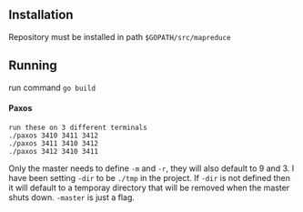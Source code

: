 ## Installation

Repository must be installed in path `$GOPATH/src/mapreduce`

## Running

run command `go build`


#### Paxos

```
run these on 3 different terminals
./paxos 3410 3411 3412
./paxos 3411 3410 3412
./paxos 3412 3410 3411
```

Only the master needs to define `-m` and `-r`, they will also default to 9 and 3.
I have been setting `-dir` to be `./tmp` in the project. If `-dir` is not defined
then it will default to a temporay directory that will be removed when the master
shuts down. `-master` is just a flag.